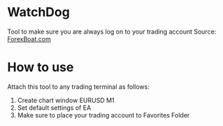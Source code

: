# WatchDog

Tool to make sure you are always log on to your trading account
Source: [ForexBoat.com](www.forexboat.com/vpssetup/)

# How to use

Attach this tool to any trading terminal as follows:

1. Create chart window EURUSD M1
2. Set default settings of EA
3. Make sure to place your trading account to Favorites Folder
